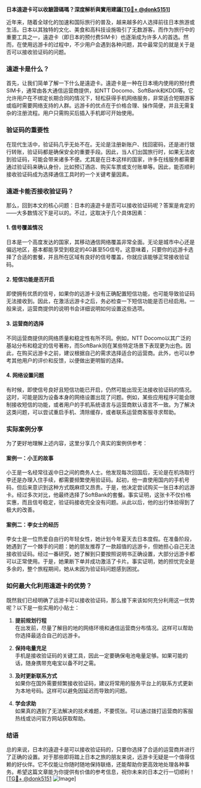 **日本遠遊卡可以收驗證碼嗎？深度解析與實用建議[[TG💪+ @donk5151](https://t.me/s/donk5151)]**

近年来，随着全球化的加速和国际旅行的普及，越来越多的人选择前往日本旅游或生活。日本以其独特的文化、美食和高科技设施吸引了无数游客。而作为旅行中的重要工具之一，遠遊卡（即日本的预付费SIM卡）也逐渐成为许多人的首选。然而，在使用远游卡的过程中，不少用户会遇到各种问题，其中最常见的就是关于是否可以接收验证码的问题。

### 遠遊卡是什么？

首先，让我们简单了解一下什么是遠遊卡。遠遊卡是一种在日本境内使用的预付费SIM卡，通常由各大通信运营商提供，如NTT Docomo、SoftBank和KDDI等。它允许用户在不绑定长期合同的情况下，轻松获得手机网络服务，非常适合短期游客或临时需要网络支持的人群。远游卡的优点在于价格合理、操作简便，并且无需复杂的注册流程。用户只需购买后插入手机即可开始使用。

### 验证码的重要性

在现代生活中，验证码几乎无处不在。无论是注册新账户、找回密码，还是进行银行转账，验证码都是确保安全的重要手段。因此，当人们出国旅行时，如果无法收到验证码，可能会带来诸多不便。尤其是在日本这样的国家，许多在线服务都需要通过验证码来确认身份，比如预订酒店、购买车票或支付账单等。因此，能否顺利接收验证码成为选择通信工具时的一个关键考量因素。

### 遠遊卡能否接收验证码？

那么，回到本文的核心问题：日本的遠遊卡是否可以接收验证码呢？答案是肯定的——大多数情况下是可以的。不过，这取决于几个具体因素：

#### 1. **信号覆盖情况**
   日本是一个高度发达的国家，其移动通信网络覆盖非常全面。无论是城市中心还是偏远地区，基本都能享受到稳定的4G甚至5G信号。这意味着，只要你的远游卡选择了合适的套餐，并且所在区域有良好的信号覆盖，你就应该能够正常接收验证码。

#### 2. **短信功能是否开启**
   即使拥有优质的信号，如果你的远游卡没有正确配置短信功能，也可能导致验证码无法接收到。因此，在激活远游卡之后，务必检查一下短信功能是否已经启用。一般来说，运营商提供的说明书会详细说明如何设置这些选项。

#### 3. **运营商的选择**
   不同运营商提供的网络质量和稳定性有所不同。例如，NTT Docomo以其广泛的基站分布和稳定的信号著称，而SoftBank则在某些特定场景下表现更为出色。因此，在购买远游卡之前，建议根据自己的需求选择适合的运营商。此外，也可以参考其他用户的评价和反馈，以便做出更明智的选择。

#### 4. **网络设置问题**
   有时候，即使信号良好且短信功能已开启，仍然可能出现无法接收验证码的情况。这时，可能是因为设备本身的网络设置出现了问题。例如，某些应用程序可能会限制接收短信的功能，或者用户的手机系统语言与运营商默认语言不一致。为了解决这类问题，可以尝试重启手机、清除缓存，或者联系运营商客服寻求帮助。

### 实际案例分享

为了更好地理解上述内容，这里分享几个真实的案例供参考：

#### 案例一：小王的故事
小王是一名经常往返中日之间的商务人士。他发现每次回国后，无论是在机场取行李还是办理入住手续，都需要频繁使用验证码。起初，他一直使用国内的手机号码，但后来意识到这种方式既麻烦又昂贵。于是，他决定尝试购买一张日本的远游卡。经过多次对比，他最终选择了SoftBank的套餐。事实证明，这张卡不仅价格实惠，而且信号稳定，验证码接收完全没有问题。从此以后，他的出行体验得到了极大的改善。

#### 案例二：李女士的经历
李女士是一位热爱自由行的年轻女性，她计划今年夏天去日本度假。在准备阶段，她遇到了一个棘手的问题：她的朋友推荐了一款超值的远游卡，但她担心自己无法接收验证码。经过一番研究，她了解到只要按照说明书正确设置，大部分远游卡都可以正常使用。于是，她果断下单并成功激活了卡片。事实证明，她的担忧完全是多余的，整个旅程期间，她从未因为验证码问题感到困扰。

### 如何最大化利用遠遊卡的优势？

既然我们已经明确了远游卡可以接收验证码，那么接下来该如何充分利用这一优势呢？以下是一些实用的小贴士：

1. **提前规划行程**  
   在出发前，尽量了解目的地的网络环境和通信运营商分布情况。这样可以帮助你选择最适合自己的远游卡。

2. **保持电量充足**  
   手机是接收验证码的关键工具，因此一定要确保电池电量足够。如果可能的话，随身携带充电宝以备不时之需。

3. **及时更新联系方式**  
   如果你在国外需要频繁接收验证码，建议将常用的服务平台上的联系方式更新为本地号码。这样可以避免因延迟而导致的问题。

4. **学会求助**  
   如果真的遇到了无法解决的技术难题，不要慌张。可以通过拨打运营商的客服热线或访问官方网站获取帮助。

### 结语

总的来说，日本的遠遊卡是可以接收验证码的，只要你选择了合适的运营商并进行了正确的设置。对于那些即将踏上日本之旅的朋友来说，远游卡无疑是一个值得信赖的好伙伴。它不仅能让你随时随地保持联络，还能帮助你更高效地处理各种事务。希望这篇文章能为你提供有价值的参考信息，祝你未来的日本之行一切顺利！[[TG💪+ @donk5151](https://t.me/s/donk5151) ![Image](https://i.postimg.cc/rwNCRYN7/Snipaste-2025-04-30-17-27-05.png)]